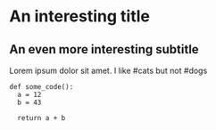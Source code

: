 # An interesting title

## An even more interesting subtitle

Lorem ipsum dolor sit amet. I like #cats but not #dogs

```
def some_code():
  a = 12
  b = 43

  return a + b
```